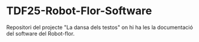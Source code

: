 # TDF25-Robot-Flor-Software
Repositori del projecte "La dansa dels testos" on hi ha les la documentació del software del Robot-flor.
